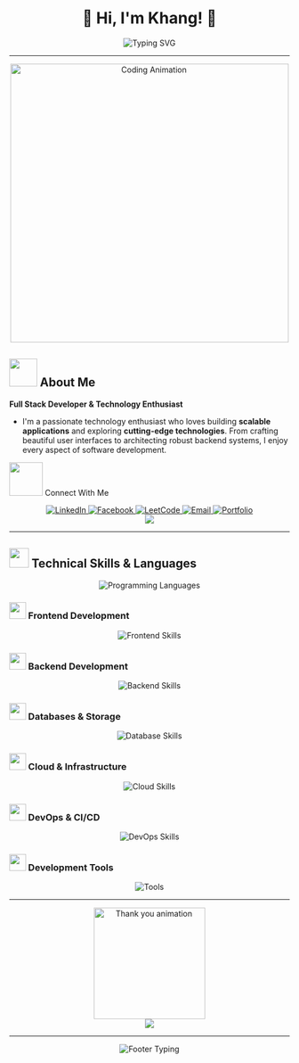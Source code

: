 # <div align="center">🚀 Hi, I'm Khang! 🚀</div>

<div align="center">
  <img src="https://readme-typing-svg.herokuapp.com?font=Fira+Code&weight=600&size=28&pause=1000&color=00D4FF&center=true&vCenter=true&random=false&width=600&lines=Full+Stack+Developer+%F0%9F%9A%80;Software+Engineer+%F0%9F%92%BB;Cloud+%26+DevOps+Architecture+%F0%9F%94%A7" alt="Typing SVG" />
</div>


---

<div align="center">
  <img src="https://media.giphy.com/media/L1R1tvI9svkIWwpVYr/giphy.gif" width="500" alt="Coding Animation"/>
</div>

## <img src="https://media.giphy.com/media/VgCDAzcKvsR6OM0uWg/giphy.gif" width="50"> About Me


**Full Stack Developer & Technology Enthusiast**

- I'm a passionate technology enthusiast who loves building **scalable applications** and exploring **cutting-edge technologies**. From crafting beautiful user interfaces to architecting robust backend systems, I enjoy every aspect of software development.

<img src="https://media.giphy.com/media/LnQjpWaON8nhr21vNW/giphy.gif" width="60"> Connect With Me
<div align="center">
  <a href="https://www.linkedin.com/in/tuankhangphan/" target="_blank">
    <img src="https://img.shields.io/badge/LinkedIn-0A66C2?style=for-the-badge&logo=linkedin&logoColor=white&labelColor=0A66C2" alt="LinkedIn" />
  </a>
  <a href="https://www.facebook.com/profile.php?id=100078998434458" target="_blank">
    <img src="https://img.shields.io/badge/Facebook-1877F2?style=for-the-badge&logo=facebook&logoColor=white&labelColor=1877F2" alt="Facebook" />
  </a>
  <a href="#" target="_blank">
    <img src="https://img.shields.io/badge/LeetCode-FFA116?style=for-the-badge&logo=leetcode&logoColor=white&labelColor=FFA116" alt="LeetCode" />
  </a>
  <a href="mailto:2006tuankhang@gmail.com" target="_blank">
    <img src="https://img.shields.io/badge/Email-EA4335?style=for-the-badge&logo=gmail&logoColor=white&labelColor=EA4335" alt="Email" />
  </a>
  <a href="https://portfoliokhang.vercel.app" target="_blank">
    <img src="https://img.shields.io/badge/Portfolio-000000?style=for-the-badge&logo=github&logoColor=white&labelColor=000000" alt="Portfolio" />
  </a>
</div>
<div align="center">
  <img src="https://capsule-render.vercel.app/api?type=rect&color=gradient&customColorList=12,20,2,25,30&height=2&section=header&text=&fontSize=0"/>
</div>

---

## <img src="https://media.giphy.com/media/iY8CRBdQXODJSCERIr/giphy.gif" width="35"> Technical Skills & Languages

<div align="center">
  <img src="https://skillicons.dev/icons?i=js,ts,python,java,cpp,go,cs,c,html,css,latex&theme=dark&perline=11" alt="Programming Languages"/>
</div>


### <img src="https://media.giphy.com/media/WUlplcMpOCEmTGBtBW/giphy.gif" width="30"> Frontend Development
<div align="center">
  <img src="https://skillicons.dev/icons?i=react,nextjs,vue,redux,tailwind,sass,vite&theme=dark" alt="Frontend Skills"/>
</div>

### <img src="https://media.giphy.com/media/kdFc8fubgS31b8DsVu/giphy.gif" width="30"> Backend Development
<div align="center">
  <img src="https://skillicons.dev/icons?i=nodejs,express,django,fastapi,flask,spring,dotnet,graphql&theme=dark" alt="Backend Skills"/>
</div>

### <img src="https://media.giphy.com/media/Ll22OhMLAlVDb8UQWe/giphy.gif" width="30"> Databases & Storage
<div align="center">
  <img src="https://skillicons.dev/icons?i=mongodb,postgresql,mysql,redis,firebase,supabase&theme=dark" alt="Database Skills"/>
</div>

### <img src="https://media.giphy.com/media/Ri7d8I18cto2c/giphy.gif" width="30"> Cloud & Infrastructure
<div align="center">
  <img src="https://skillicons.dev/icons?i=aws,azure,gcp,vercel,netlify&theme=dark" alt="Cloud Skills"/>
</div>

### <img src="https://media.giphy.com/media/kH1DBkPNyZPOk0BxrM/giphy.gif" width="30"> DevOps & CI/CD
<div align="center">
  <img src="https://skillicons.dev/icons?i=docker,kubernetes,githubactions&theme=dark" alt="DevOps Skills"/>
</div>

### <img src="https://media.giphy.com/media/J5B1Y8QZnzXXbLQIBu/giphy.gif" width="30"> Development Tools
<div align="center">
  <img src="https://skillicons.dev/icons?i=git,vscode,idea,postman&theme=dark" alt="Tools"/>
</div>

---
<div align="center">
  <img src="https://media.giphy.com/media/LmNwrBhejkK9EFP504/giphy.gif" width="200" alt="Thank you animation"/>
</div>

<div align="center">
  <img src="https://capsule-render.vercel.app/api?type=waving&color=gradient&customColorList=6,11,20&height=150&section=footer&text=Thanks%20for%20visiting!&fontSize=42&fontColor=fff&animation=twinkling&fontAlignY=65"/>
</div>

---

<div align="center">
  <img src="https://readme-typing-svg.herokuapp.com?font=Fira+Code&weight=400&size=18&pause=3000&color=00D4FF&center=true&vCenter=true&random=false&width=600&lines=Let's+build+something+amazing+together!+%F0%9F%9A%80;Always+open+to+collaborate+on+exciting+projects!+%E2%9C%A8" alt="Footer Typing"/>
</div>
